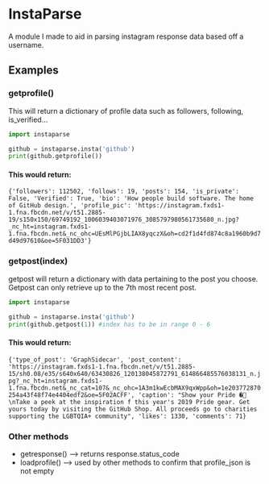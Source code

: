 # InstaParse
A module I made to aid in parsing instagram response data based off a username.

## Examples
### getprofile()
This will return a dictionary of profile data such as followers, following, is_verified...
```py
import instaparse

github = instaparse.insta('github')
print(github.getprofile())

```
#### This would return:

`{'followers': 112502, 'follows': 19, 'posts': 154, 'is_private': False, 'Verified': True, 'bio': 'How people build software. The home of GitHub design.', 'profile_pic': 'https://instagram.fxds1-1.fna.fbcdn.net/v/t51.2885-19/s150x150/69749192_1006039403071976_3085797980561735680_n.jpg?_nc_ht=instagram.fxds1-1.fna.fbcdn.net&_nc_ohc=UEsMlPGjbLIAX8yqczX&oh=cd2f1d4fd874c8a1960b9d7d49d97610&oe=5F031DD3'}`

### getpost(index)
getpost will return a dictionary with data pertaining to the post you choose. Getpost can only retrieve up to the 7th most recent post.
```py
import instaparse

github = instaparse.insta('github')
print(github.getpost(1)) #index has to be in range 0 - 6


```
#### This would return:

`{'type_of_post': 'GraphSidecar', 'post_content': 'https://instagram.fxds1-1.fna.fbcdn.net/v/t51.2885-15/sh0.08/e35/s640x640/63430826_120138045872791_614866485576038131_n.jpg?_nc_ht=instagram.fxds1-1.fna.fbcdn.net&_nc_cat=107&_nc_ohc=1A3m1kwEcbMAX9qxWpp&oh=1e203772870254a43f48f74e4404edf2&oe=5F02ACFF', 'caption': "Show your Pride �🌈 \nTake a peek at the inspiration f
 this year's 2019 Pride gear. Get yours today by visiting the GitHub Shop. All proceeds go to charities supporting the LGBTQIA+ community", 'likes': 1330, 'comments': 71}`

### Other methods
- getresponse() --> returns response.status_code
- loadprofile() --> used by other methods to confirm that profile_json is not empty
